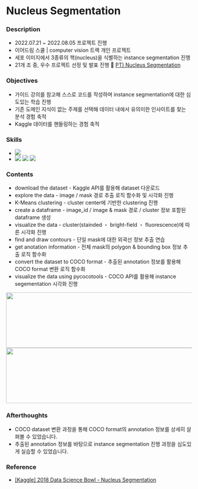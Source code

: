 ####
# Nucleus Segmentation 
### Description
- 2022.07.21 ~ 2022.08.05 프로젝트 진행
- 이어드림 스쿨 | computer vision 트랙 개인 프로젝트
- 세포 이미지에서 3종류의 핵(nucleus)을 식별하는 instance segmentation 진행
- 21개 조 중, 우수 프로젝트 선정 및 발표 진행
🔗 [PT) Nucleus Segmentation](https://drive.google.com/file/d/1RJNDRCeWPNlgSgkD7kC_1u-9MozjumU2/view?usp=share_link)
####
### Objectives
- 가이드 강의를 참고해 스스로 코드를 작성하며 instance segmentation에 대한 심도있는 학습 진행
- 기존 도메인 지식이 없는 주제를 선택해 데이터 내에서 유의미한 인사이트를 찾는 분석 경험 축적
- Kaggle 데이터를 핸들링하는 경험 축적


####
### Skills
-
    <div align="left"><img src="https://img.shields.io/badge/[Python]-NumPy / pandas / matplotlib / sklearn / cv2-4479A1"/>

-
    <div align="left"><img src="https://img.shields.io/badge/[computer vision]-TensorFlow / OpenCV-FF6600"/>
    <img src="https://img.shields.io/badge/[algorithm]-K--Means Clustering-FF6600"/>
    <img src="https://img.shields.io/badge/[API]-pycocotools-FF6600"/><br> 
    
####
### Contents
- download the dataset - Kaggle API를 활용해 dataset 다운로드
- explore the data - image / mask 경로 추출 로직 함수화 및 시각화 진행
- K-Means clustering - cluster center에 기반한 clustering 진행
- create a dataframe - image_id / image & mask 경로 / cluster 정보 포함된 dataframe 생성
- visualize the data - cluster(stainded ・ bright-field ・ fluorescence)에 따른 시각화 진행
- find and draw contours - 단일 mask에 대한 외곽선 정보 추출 연습
- get anotation information - 전체 mask의 polygon & bounding box 정보 추출 로직 함수화
- convert the dataset to COCO format - 추출된 annotation 정보를 활용해 COCO format 변환 로직 함수화
- visualize the data using pycocotools - COCO API를 활용해 instance segementation 시각화 진행
<img src="https://user-images.githubusercontent.com/109773795/183776882-572ee620-287c-4867-8b63-01ac0c32370c.png" width="950" height="150"/>
<img src="https://user-images.githubusercontent.com/109773795/183776651-838bf36e-336c-4bb2-86e0-2031f8f1a663.png" width="950" height="150"/>

####
### Afterthoughts
- COCO dataset 변환 과정을 통해 COCO format의 annotation 정보를 상세히 살펴볼 수 있었습니다.
- 추출된 annotation 정보를 바탕으로 instance segmentation 진행 과정을 심도있게 실습할 수 있었습니다. 
####
### Reference
- [[Kaggle] 2018 Data Science Bowl - Nucleus Segmentation](https://www.kaggle.com/competitions/data-science-bowl-2018)
####
